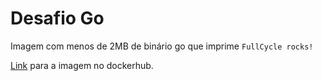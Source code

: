 # Desafio Go

Imagem com menos de 2MB de binário go que imprime `FullCycle rocks!`

[Link](https://hub.docker.com/repository/docker/lorenafoia/desafio-go) para a imagem no dockerhub.
